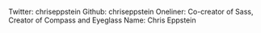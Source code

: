 Twitter: chriseppstein
Github: chriseppstein
Oneliner: Co-creator of Sass, Creator of Compass and Eyeglass
Name: Chris Eppstein